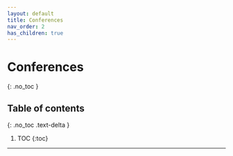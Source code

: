 ```yaml
---
layout: default
title: Conferences
nav_order: 2
has_children: true
---
```


# Conferences
{: .no_toc }

## Table of contents
{: .no_toc .text-delta }

1. TOC
{:toc}

---
